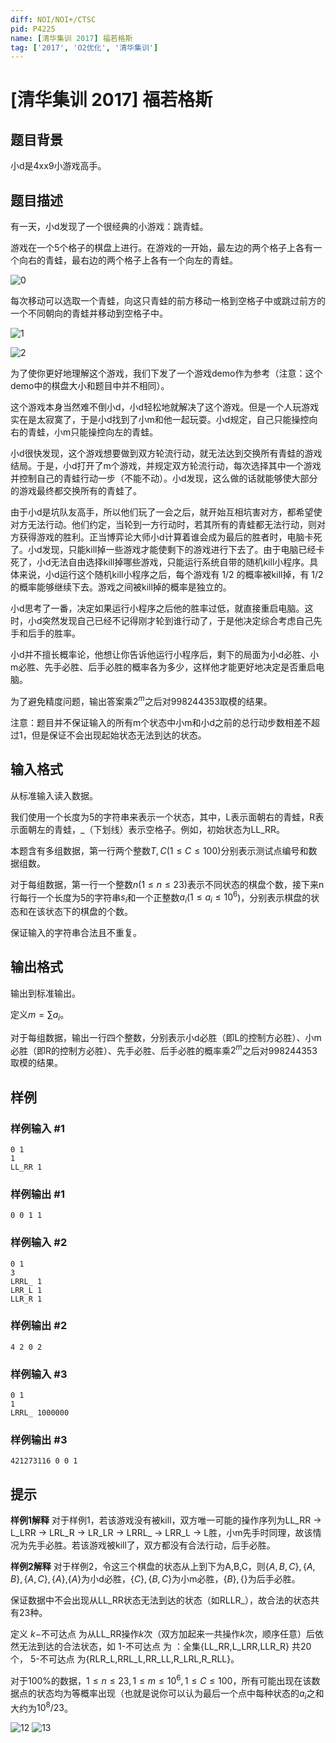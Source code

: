 ```yaml
---
diff: NOI/NOI+/CTSC
pid: P4225
name: [清华集训 2017] 福若格斯
tag: ['2017', 'O2优化', '清华集训']
---
```

# [清华集训 2017] 福若格斯
## 题目背景

小d是4xx9小游戏高手。
## 题目描述

有一天，小d发现了一个很经典的小游戏：跳青蛙。

游戏在一个5个格子的棋盘上进行。在游戏的一开始，最左边的两个格子上各有一个向右的青蛙，最右边的两个格子上各有一个向左的青蛙。

![0](https://i.loli.net/2017/12/14/5a32622508ea9.png)

每次移动可以选取一个青蛙，向这只青蛙的前方移动一格到空格子中或跳过前方的一个不同朝向的青蛙并移动到空格子中。

![1](https://i.loli.net/2017/12/14/5a3262250ca07.png)

![2](https://i.loli.net/2017/12/14/5a3262250e38a.png)

为了使你更好地理解这个游戏，我们下发了一个游戏demo作为参考（注意：这个demo中的棋盘大小和题目中并不相同）。

这个游戏本身当然难不倒小d，小d轻松地就解决了这个游戏。但是一个人玩游戏实在是太寂寞了，于是小d找到了小m和他一起玩耍。小d规定，自己只能操控向右的青蛙，小m只能操控向左的青蛙。

小d很快发现，这个游戏想要做到双方轮流行动，就无法达到交换所有青蛙的游戏结局。于是，小d打开了m个游戏，并规定双方轮流行动，每次选择其中一个游戏并控制自己的青蛙行动一步（不能不动）。小d发现，这么做的话就能够使大部分的游戏最终都交换所有的青蛙了。

由于小d是坑队友高手，所以他们玩了一会之后，就开始互相坑害对方，都希望使对方无法行动。他们约定，当轮到一方行动时，若其所有的青蛙都无法行动，则对方获得游戏的胜利。正当博弈论大师小d计算着谁会成为最后的胜者时，电脑卡死了。小d发现，只能kill掉一些游戏才能使剩下的游戏进行下去了。由于电脑已经卡死了，小d无法自由选择kill掉哪些游戏，只能运行系统自带的随机kill小程序。具体来说，小d运行这个随机kill小程序之后，每个游戏有 1/2 ​​的概率被kill掉，有 1/2 ​​的概率能够继续下去。游戏之间被kill掉的概率是独立的。

小d思考了一番，决定如果运行小程序之后他的胜率过低，就直接重启电脑。这时，小d突然发现自己已经不记得刚才轮到谁行动了，于是他决定综合考虑自己先手和后手的胜率。

小d并不擅长概率论，他想让你告诉他运行小程序后，剩下的局面为小d必胜、小m必胜、先手必胜、后手必胜的概率各为多少，这样他才能更好地决定是否重启电脑。

为了避免精度问题，输出答案乘$2^m$​​之后对$998244353$取模的结果。

注意：题目并不保证输入的所有m个状态中小m和小d之前的总行动步数相差不超过1，但是保证不会出现起始状态无法到达的状态。
## 输入格式

从标准输入读入数据。

我们使用一个长度为5的字符串来表示一个状态，其中，L表示面朝右的青蛙，R表示面朝左的青蛙，_（下划线）表示空格子。例如，初始状态为LL_RR。

本题含有多组数据，第一行两个整数$T,C$($1\leq C\leq 100$)分别表示测试点编号和数据组数。

对于每组数据，第一行一个整数$n$($1\leq n\leq 23$)表示不同状态的棋盘个数，接下来n行每行一个长度为5的字符串$s_i$​​和一个正整数$a_i$​​($1\leq a_i\leq 10^6$​​)，分别表示棋盘的状态和在该状态下的棋盘的个数。

保证输入的字符串合法且不重复。

## 输出格式

输出到标准输出。

定义$m=\sum a_i$​​。

对于每组数据，输出一行四个整数，分别表示小d必胜（即L的控制方必胜）、小m必胜（即R的控制方必胜）、先手必胜、后手必胜的概率乘$2^m$​​之后对$998244353$取模的结果。

## 样例

### 样例输入 #1
```
0 1
1
LL_RR 1
```
### 样例输出 #1
```
0 0 1 1
```
### 样例输入 #2
```
0 1
3
LRRL_ 1
LRR_L 1
LLR_R 1
```
### 样例输出 #2
```
4 2 0 2
```
### 样例输入 #3
```
0 1
1
LRRL_ 1000000
```
### 样例输出 #3
```
421273116 0 0 1
```
## 提示

**样例1解释**
对于样例1，若该游戏没有被kill，双方唯一可能的操作序列为LL_RR -> L_LRR -> LRL_R -> LR_LR -> LRRL_ -> LRR_L -> L胜，小m先手时同理，故该情况为先手必胜。若该游戏被kill了，双方都没有合法行动，后手必胜。

**样例2解释**
对于样例2，令这三个棋盘的状态从上到下为A,B,C，则$\{A,B,C\},\{A,B\},\{A,C\},\{A\}$,$\{A\}$为小d必胜，$\{C\},\{B,C\}$为小m必胜，$\{B\},\{\}$为后手必胜。

保证数据中不会出现从LL_RR状态无法到达的状态（如RLLR_），故合法的状态共有23种。

定义 $k-$不可达点 为从LL_RR操作$k$次（双方加起来一共操作$k$次，顺序任意）后依然无法到达的合法状态，如 1-不可达点 为 ：全集{LL_RR,L_LRR,LLR_R} 共20个， 5-不可达点 为{RLR_L,RRL_L,RR_LL,R_LRL,R_RLL}。

对于100%的数据，$1\leq n\leq 23,1\leq m\leq 10^6,1\leq C\leq 100$，所有可能出现在该数据点的状态均为等概率出现（也就是说你可以认为最后一个点中每种状态的$a_i$之和大约为$10^8/23$。

![12](https://cdn.luogu.com.cn/upload/pic/14334.png)
![13](https://cdn.luogu.com.cn/upload/pic/14335.png)

